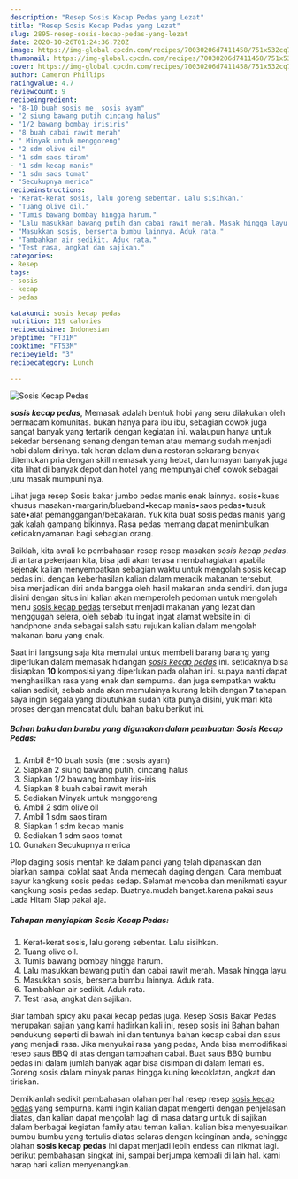 ```yaml
---
description: "Resep Sosis Kecap Pedas yang Lezat"
title: "Resep Sosis Kecap Pedas yang Lezat"
slug: 2895-resep-sosis-kecap-pedas-yang-lezat
date: 2020-10-26T01:24:36.720Z
image: https://img-global.cpcdn.com/recipes/70030206d7411458/751x532cq70/sosis-kecap-pedas-foto-resep-utama.jpg
thumbnail: https://img-global.cpcdn.com/recipes/70030206d7411458/751x532cq70/sosis-kecap-pedas-foto-resep-utama.jpg
cover: https://img-global.cpcdn.com/recipes/70030206d7411458/751x532cq70/sosis-kecap-pedas-foto-resep-utama.jpg
author: Cameron Phillips
ratingvalue: 4.7
reviewcount: 9
recipeingredient:
- "8-10 buah sosis me  sosis ayam"
- "2 siung bawang putih cincang halus"
- "1/2 bawang bombay irisiris"
- "8 buah cabai rawit merah"
- " Minyak untuk menggoreng"
- "2 sdm olive oil"
- "1 sdm saos tiram"
- "1 sdm kecap manis"
- "1 sdm saos tomat"
- "Secukupnya merica"
recipeinstructions:
- "Kerat-kerat sosis, lalu goreng sebentar. Lalu sisihkan."
- "Tuang olive oil."
- "Tumis bawang bombay hingga harum."
- "Lalu masukkan bawang putih dan cabai rawit merah. Masak hingga layu."
- "Masukkan sosis, berserta bumbu lainnya. Aduk rata."
- "Tambahkan air sedikit. Aduk rata."
- "Test rasa, angkat dan sajikan."
categories:
- Resep
tags:
- sosis
- kecap
- pedas

katakunci: sosis kecap pedas 
nutrition: 119 calories
recipecuisine: Indonesian
preptime: "PT31M"
cooktime: "PT53M"
recipeyield: "3"
recipecategory: Lunch

---
```



![Sosis Kecap Pedas](https://img-global.cpcdn.com/recipes/70030206d7411458/751x532cq70/sosis-kecap-pedas-foto-resep-utama.jpg)

<b><i>sosis kecap pedas</i></b>, Memasak adalah bentuk hobi yang seru dilakukan oleh bermacam komunitas. bukan hanya para ibu ibu, sebagian cowok juga sangat banyak yang tertarik dengan kegiatan ini. walaupun hanya untuk sekedar bersenang senang dengan teman atau memang sudah menjadi hobi dalam dirinya. tak heran dalam dunia restoran sekarang banyak ditemukan pria dengan skill memasak yang hebat, dan lumayan banyak juga kita lihat di banyak depot dan hotel yang mempunyai chef cowok sebagai juru masak mumpuni nya.

Lihat juga resep Sosis bakar jumbo pedas manis enak lainnya. sosis•kuas khusus masakan•margarin/blueband•kecap manis•saos pedas•tusuk sate•alat pemanggangan/bebakaran. Yuk kita buat sosis pedas manis yang gak kalah gampang bikinnya. Rasa pedas memang dapat menimbulkan ketidaknyamanan bagi sebagian orang.

Baiklah, kita awali ke pembahasan resep resep masakan <i>sosis kecap pedas</i>. di antara pekerjaan kita, bisa jadi akan terasa membahagiakan apabila sejenak kalian menyempatkan sebagian waktu untuk mengolah sosis kecap pedas ini. dengan keberhasilan kalian dalam meracik makanan tersebut, bisa menjadikan diri anda bangga oleh hasil makanan anda sendiri. dan juga disini dengan situs ini kalian akan memperoleh pedoman untuk mengolah menu <u>sosis kecap pedas</u> tersebut menjadi makanan yang lezat dan menggugah selera, oleh sebab itu ingat ingat alamat website ini di handphone anda sebagai salah satu rujukan kalian dalam mengolah makanan baru yang enak.


Saat ini langsung saja kita memulai untuk membeli barang barang yang diperlukan dalam memasak hidangan <u><i>sosis kecap pedas</i></u> ini. setidaknya bisa disiapkan <b>10</b> komposisi yang diperlukan pada olahan ini. supaya nanti dapat menghasilkan rasa yang enak dan sempurna. dan juga sempatkan waktu kalian sedikit, sebab anda akan memulainya kurang lebih dengan <b>7</b> tahapan. saya ingin segala yang dibutuhkan sudah kita punya disini, yuk mari kita proses dengan mencatat dulu bahan baku berikut ini.

<!--inarticleads1-->

##### Bahan baku dan bumbu yang digunakan dalam pembuatan Sosis Kecap Pedas:

1. Ambil 8-10 buah sosis (me : sosis ayam)
1. Siapkan 2 siung bawang putih, cincang halus
1. Siapkan 1/2 bawang bombay iris-iris
1. Siapkan 8 buah cabai rawit merah
1. Sediakan  Minyak untuk menggoreng
1. Ambil 2 sdm olive oil
1. Ambil 1 sdm saos tiram
1. Siapkan 1 sdm kecap manis
1. Sediakan 1 sdm saos tomat
1. Gunakan Secukupnya merica


Plop daging sosis mentah ke dalam panci yang telah dipanaskan dan biarkan sampai coklat saat Anda memecah daging dengan. Cara membuat sayur kangkung sosis pedas sedap. Selamat mencoba dan menikmati sayur kangkung sosis pedas sedap. Buatnya.mudah banget.karena pakai saus Lada Hitam Siap pakai aja. 

<!--inarticleads2-->

##### Tahapan menyiapkan Sosis Kecap Pedas:

1. Kerat-kerat sosis, lalu goreng sebentar. Lalu sisihkan.
1. Tuang olive oil.
1. Tumis bawang bombay hingga harum.
1. Lalu masukkan bawang putih dan cabai rawit merah. Masak hingga layu.
1. Masukkan sosis, berserta bumbu lainnya. Aduk rata.
1. Tambahkan air sedikit. Aduk rata.
1. Test rasa, angkat dan sajikan.


Biar tambah spicy aku pakai kecap pedas juga. Resep Sosis Bakar Pedas merupakan sajian yang kami hadirkan kali ini, resep sosis ini Bahan bahan pendukung seperti di bawah ini dan tentunya bahan kecap cabai dan saus yang menjadi rasa. Jika menyukai rasa yang pedas, Anda bisa memodifikasi resep saus BBQ di atas dengan tambahan cabai. Buat saus BBQ bumbu pedas ini dalam jumlah banyak agar bisa disimpan di dalam lemari es. Goreng sosis dalam minyak panas hingga kuning kecoklatan, angkat dan tiriskan. 

Demikianlah sedikit pembahasan olahan perihal resep resep <u>sosis kecap pedas</u> yang sempurna. kami ingin kalian dapat mengerti dengan penjelasan diatas, dan kalian dapat mengolah lagi di masa datang untuk di sajikan dalam berbagai kegiatan family atau teman kalian. kalian bisa menyesuaikan bumbu bumbu yang tertulis diatas selaras dengan keinginan anda, sehingga olahan <b>sosis kecap pedas</b> ini dapat menjadi lebih endess dan nikmat lagi. berikut pembahasan singkat ini, sampai berjumpa kembali di lain hal. kami harap hari kalian menyenangkan.
